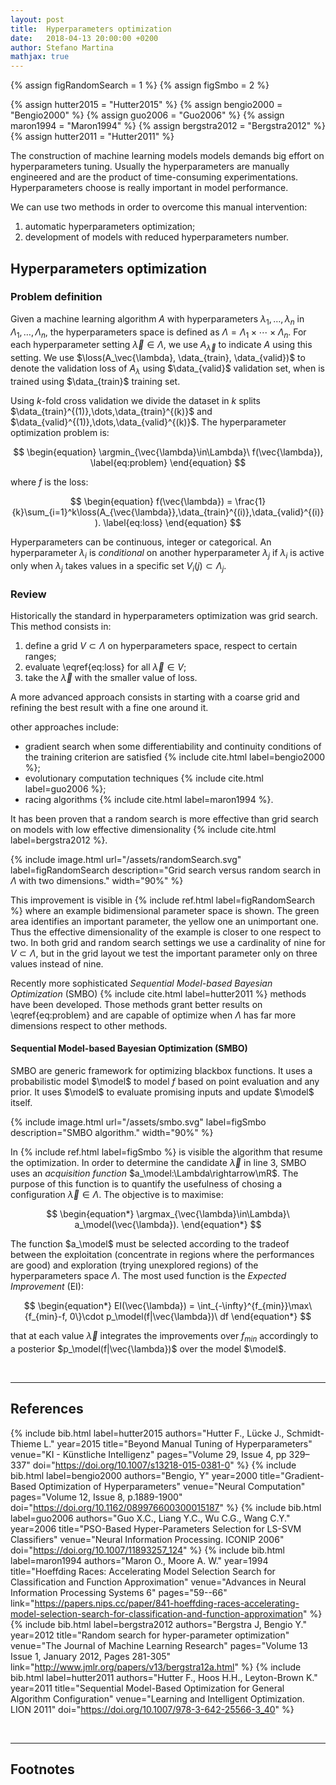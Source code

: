 ```yaml
---
layout: post
title:  Hyperparameters optimization
date:   2018-04-13 20:00:00 +0200
author: Stefano Martina
mathjax: true
---
```

{% assign figRandomSearch = 1 %}
{% assign figSmbo = 2 %}

{% assign hutter2015 = "Hutter2015" %}
{% assign bengio2000 = "Bengio2000" %}
{% assign guo2006 = "Guo2006" %}
{% assign maron1994 = "Maron1994" %}
{% assign bergstra2012 = "Bergstra2012" %}
{% assign hutter2011 = "Hutter2011" %}

The construction of machine learning models models demands big effort on hyperparameters tuning. Usually the hyperparameters are manually engineered and are the product of time-consuming experimentations. Hyperparameters choose is really important in model performance.

We can use two methods in order to overcome this manual intervention:
1. automatic hyperparameters optimization;
2. development of models with reduced hyperparameters number.

## Hyperparameters optimization

### Problem definition
Given a machine learning algorithm $A$ with hyperparameters $\lambda_1,\dots,\lambda_n$ in $\Lambda_1,\dots,\Lambda_n$, the hyperparameters space is defined as $\Lambda=\Lambda_1\times\cdots\times\Lambda_n$. For each hyperparameter setting $\vec{\lambda}\in\Lambda$, we use $A_\vec{\lambda}$ to indicate $A$ using this setting. We use $\loss(A_\vec{\lambda}, \data_{train}, \data_{valid})$ to denote the validation loss of $A_{\lambda}$ using $\data_{valid}$ validation set, when is trained using $\data_{train}$ training set.

Using $k$-fold cross validation we divide the dataset in $k$ splits $\data_{train}^{(1)},\dots,\data_{train}^{(k)}$ and $\data_{valid}^{(1)},\dots,\data_{valid}^{(k)}$. The hyperparameter optimization problem is:

$$
\begin{equation}
\argmin_{\vec{\lambda}\in\Lambda}\ f(\vec{\lambda}),
\label{eq:problem}
\end{equation}
$$

where $f$ is the loss:

$$
\begin{equation}
f(\vec{\lambda}) = \frac{1}{k}\sum_{i=1}^k\loss(A_{\vec{\lambda}},\data_{train}^{(i)},\data_{valid}^{(i)}).
\label{eq:loss}
\end{equation}
$$

Hyperparameters can be continuous, integer or categorical. An hyperparameter $\lambda_i$ is *conditional* on another hyperparameter $\lambda_j$ if $\lambda_i$ is active only when $\lambda_j$ takes values in a specific set $V_i(j)\subset\Lambda_j$.

### Review
Historically the standard in hyperparameters optimization was grid search. This method consists in:
1. define a grid $V\subset\Lambda$ on hyperparameters space, respect to certain ranges;
2. evaluate \eqref{eq:loss} for all $\vec{\lambda}\in V$;
3. take the $\vec{\lambda}$ with the smaller value of loss.

A more advanced approach consists in starting with a coarse grid and refining the best result with a fine one around it.

other approaches include:
* gradient search when some differentiability and continuity conditions of the training criterion are satisfied {% include cite.html label=bengio2000 %};
* evolutionary computation techniques {% include cite.html label=guo2006 %};
* racing algorithms {% include cite.html label=maron1994 %}.

It has been proven that a random search is more effective than grid search on models with low effective dimensionality {% include cite.html label=bergstra2012 %}.

{% include image.html url="/assets/randomSearch.svg" label=figRandomSearch description="Grid search versus random search in $\Lambda$ with two dimensions." width="90%" %}

This improvement is visible in {% include ref.html label=figRandomSearch %} where an example bidimensional parameter space is shown. The green area identifies an important parameter, the yellow one an unimportant one. Thus the effective dimensionality of the example is closer to one respect to two. In both grid and random search settings we use a cardinality of nine for $V\subset\Lambda$, but in the grid layout we test the important parameter only on three values instead of nine.

Recently more sophisticated *Sequential Model-based Bayesian Optimization* (SMBO) {% include cite.html label=hutter2011 %} methods have been developed. Those methods grant better results on \eqref{eq:problem} and are capable of optimize when $\Lambda$ has far more dimensions respect to other methods.

#### Sequential Model-based Bayesian Optimization (SMBO)
SMBO are generic framework for optimizing blackbox functions. It uses a probabilistic model $\model$ to model $f$ based on point evaluation and any prior. It uses $\model$ to evaluate promising inputs and update $\model$ itself.

{% include image.html url="/assets/smbo.svg" label=figSmbo description="SMBO algorithm." width="90%" %}

In {% include ref.html label=figSmbo %} is visible the algorithm that resume the optimization. In order to determine the candidate $\vec{\lambda}$ in line 3, SMBO uses an *acquisition function* $a_\model:\Lambda\rightarrow\mR$. The purpose of this function is to quantify the usefulness of chosing a configuration $\vec{\lambda}\in\Lambda$. The objective is to maximise:

$$
\begin{equation*}
\argmax_{\vec{\lambda}\in\Lambda}\ a_\model(\vec{\lambda}).
\end{equation*}
$$

The function $a_\model$ must be selected according to the tradeof between the exploitation (concentrate in regions where the performances are good) and exploration (trying unexplored regions) of the hyperparameters space $\Lambda$. The most used function is the *Expected Improvement* (EI):

$$
\begin{equation*}
EI(\vec{\lambda}) = \int_{-\infty}^{f_{min}}\max\{f_{min}-f, 0\}\cdot p_\model(f|\vec{\lambda})\ df
\end{equation*}
$$

that at each value $\vec{\lambda}$ integrates the improvements over $f_{min}$ accordingly to a posterior $p_\model(f|\vec{\lambda})$ over the model $\model$.


<br>

---

## References

{% include bib.html label=hutter2015 authors="Hutter F., Lücke J., Schmidt-Thieme L." year=2015 title="Beyond Manual Tuning of Hyperparameters" venue="KI - Künstliche Intelligenz" pages="Volume 29, Issue 4, pp 329–337" doi="https://doi.org/10.1007/s13218-015-0381-0" %}
{% include bib.html label=bengio2000 authors="Bengio, Y" year=2000 title="Gradient-Based Optimization of Hyperparameters" venue="Neural Computation" pages="Volume 12, Issue 8, p.1889-1900" doi="https://doi.org/10.1162/089976600300015187" %}
{% include bib.html label=guo2006 authors="Guo X.C., Liang Y.C., Wu C.G., Wang C.Y." year=2006 title="PSO-Based Hyper-Parameters Selection for LS-SVM Classifiers" venue="Neural Information Processing. ICONIP 2006" doi="https://doi.org/10.1007/11893257_124" %}
{% include bib.html label=maron1994 authors="Maron O., Moore A. W." year=1994 title="Hoeffding Races: Accelerating Model Selection Search for Classification and Function Approximation" venue="Advances in Neural Information Processing Systems 6" pages="59--66" link="https://papers.nips.cc/paper/841-hoeffding-races-accelerating-model-selection-search-for-classification-and-function-approximation" %}
{% include bib.html label=bergstra2012 authors="Bergstra J, Bengio Y." year=2012 title="Random search for hyper-parameter optimization" venue="The Journal of Machine Learning Research" pages="Volume 13 Issue 1, January 2012, Pages 281-305" link="http://www.jmlr.org/papers/v13/bergstra12a.html" %}
{% include bib.html label=hutter2011 authors="Hutter F., Hoos H.H., Leyton-Brown K." year=2011 title="Sequential Model-Based Optimization for General Algorithm Configuration" venue="Learning and Intelligent Optimization. LION 2011" doi="https://doi.org/10.1007/978-3-642-25566-3_40" %}

<br>

---

## Footnotes



